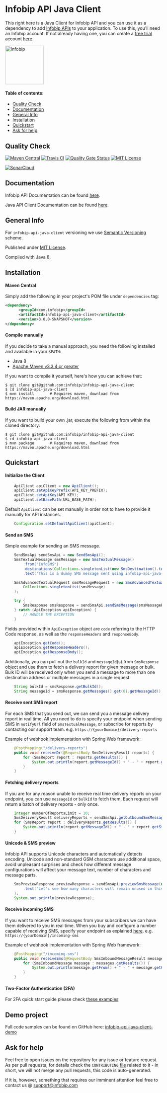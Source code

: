 # Infobip API Java Client

This right here is a Java Client for Infobip API and you can use it as a dependency to add [Infobip APIs][apidocs] to your application.
To use this, you'll need an Infobip account. If not already having one, you can create a [free trial][freetrial] account [here][signup].

<img src="https://udesigncss.com/wp-content/uploads/2020/01/Infobip-logo-transparent.png" height="124px" alt="Infobip" />

#### Table of contents:
* [Quality Check](#quality-check)
* [Documentation](#documentation)
* [General Info](#general-info)
* [Installation](#installation)
* [Quickstart](#quickstart)
* [Ask for help](#ask-for-help)

## Quality Check
[![Maven Central](https://img.shields.io/maven-central/v/com.infobip.api/client.svg?label=Maven%20Central)](https://search.maven.org/search?q=g:%22com.infobip.api%22%20AND%20a:%22client%22)
[![Travis CI](https://travis-ci.com/kiselica-aldin/java-travis-playground.svg?branch=main&status=passed)](https://travis-ci.com/github/kiselica-aldin/java-travis-playground)
[![Quality Gate Status](https://sonarcloud.io/api/project_badges/measure?project=com.aldin.kiselica%3Ajava-travis-playground&metric=alert_status)](https://sonarcloud.io/dashboard?id=com.aldin.kiselica%3Ajava-travis-playground)
[![MIT License](https://img.shields.io/badge/License-MIT-yellow.svg)](https://opensource.org/licenses/MIT)

[![SonarCloud](https://sonarcloud.io/images/project_badges/sonarcloud-white.svg)](https://sonarcloud.io/dashboard?id=com.aldin.kiselica%3Ajava-travis-playground)

## Documentation

Infobip API Documentation can be found [here][apidocs].

Java API Client Documentation can be found [here][libdocs].
## General Info
For `infobip-api-java-client` versioning we use [Semantic Versioning][semver] scheme.

Published under [MIT License][license].

Compiled with Java 8.

## Installation

#### Maven Central
Simply add the following in your project's POM file under `dependencies` tag:
```xml
<dependency>
      <groupId>com.infobip</groupId>
      <artifactId>infobip-api-java-client</artifactId>
      <version>3.0.0-SNAPSHOT</version>
</dependency>
```

#### Compile manually
If you decide to take a manual approach, you need the following installed and available in your `$PATH`:
- Java 8
- [Apache Maven v3.3.4 or greater](https://maven.apache.org/download.cgi)

If you want to compile it yourself, here's how you can achieve that:

    $ git clone git@github.com:infobip/infobip-api-java-client
    $ cd infobip-api-java-client
    $ mvn install       # Requires maven, download from https://maven.apache.org/download.html

#### Build JAR manually
If you want to build your own .jar, execute the following from within the cloned directory:

    $ git clone git@github.com:infobip/infobip-api-java-client
    $ cd infobip-api-java-client
    $ mvn package       # Requires maven, download from https://maven.apache.org/download.html

## Quickstart

#### Initialize the Client

```java
    ApiClient apiClient = new ApiClient();
    apiClient.setApiKeyPrefix(API_KEY_PREFIX);
    apiClient.setApiKey(API_KEY);
    apiClient.setBasePath(URL_BASE_PATH);
```

Default `ApiClient` can be set manually in order not to have to provide it manually for API instances.

```java
    Configuration.setDefaultApiClient(apiClient);
```

#### Send an SMS
Simple example for sending an SMS message.

```java
    SendSmsApi sendSmsApi = new SendSmsApi();
    SmsTextualMessage smsMessage = new SmsTextualMessage()
        .from("InfoSMS")
        .destinations(Collections.singletonList(new SmsDestination().to("41793026727")))
        .text("This is a dummy SMS message sent using infobip-api-java-client");

    SmsAdvancedTextualRequest smsMessageRequest = new SmsAdvancedTextualRequest().messages(
        Collections.singletonList(smsMessage)
    );
```
```java
    try {
        SmsResponse smsResponse = sendSmsApi.sendSmsMessage(smsMessageRequest);
    } catch (ApiException apiException) {
        // HANDLE THE EXCEPTION
    }
```

Fields provided within `ApiException` object are `code` referring to the HTTP Code response, as well as the `responseHeaders` and `responseBody`.

```java
    apiException.getCode();
    apiException.getResponseHeaders();
    apiException.getResponseBody();
```

Additionally, you can pull out the `bulkId` and `messageId`(s) from `SmsResponse` object and use them to fetch a delivery report for given message or bulk.
Bulk ID will be received only when you send a message to more than one destination address or multiple messages in a single request.

```java
    String bulkId = smsResponse.getBulkId();
    String messageId = smsResponse.getMessages().get(0).getMessageId();
```

#### Receive sent SMS report
For each SMS that you send out, we can send you a message delivery report in real time. All you need to do is specify your endpoint when sending SMS in `notifyUrl` field of `SmsTextualMessage`, or subscribe for reports by contacting our support team.
e.g. `https://{yourDomain}/delivery-reports`

Example of webhook implementation with Spring Web framework:

```java
    @PostMapping("/delivery-reports")
    public void receiveDr(@RequestBody SmsDeliveryResult reports) {
        for (SmsReport report : reports.getResults()) {
            System.out.println(report.getMessageId() + " - " + report.getStatus());
        }
    }
```

#### Fetching delivery reports
If you are for any reason unable to receive real time delivery reports on your endpoint, you can use `messageId` or `bulkId` to fetch them.
Each request will return a batch of delivery reports - only once.

```java
    Integer numberOfReportsLimit = 10;
    SmsDeliveryResult deliveryReports = sendSmsApi.getOutboundSmsMessageDeliveryReports(bulkId, messageId, numberOfReportsLimit);
    for (SmsReport report : deliveryReports.getResults()) {
        System.out.println(report.getMessageId() + " - " + report.getStatus());
    }
```

#### Unicode & SMS preview
Infobip API supports Unicode characters and automatically detects encoding. Unicode and non-standard GSM characters use additional space, avoid unpleasant surprises and check how different message configurations will affect your message text, number of characters and message parts.

```java
    SmsPreviewResponse previewResponse = sendSmsApi.previewSmsMessage(new SmsPreviewRequest()
        .text("Let's see how many characters will remain unused in this message.")
    );
    System.out.println(previewResponse);
```

#### Receive incoming SMS
If you want to receive SMS messages from your subscribers we can have them delivered to you in real time. When you buy and configure a number capable of receiving SMS, specify your endpoint as explained [here]().
e.g. `https://{yourDomain}/incoming-sms`

Example of webhook implementation with Spring Web framework:

```java
    @PostMapping("/incoming-sms")
    public void receiveSms(@RequestBody SmsInboundMessageResult messages) {
        for (SmsInboundMessage message : messages.getResults()) {
            System.out.println(message.getFrom() + " - " + message.getCleanText());
        }
    }
```
#### Two-Factor Authentication (2FA)
For 2FA quick start guide please check [these examples](two-factor-authentication.md)

## Demo project
Full code samples can be found on GitHub here: [infobip-api-java-client-demo](http://github.com/infobip/infobip-api-java-client-demo)

## Ask for help

Feel free to open issues on the repository for any issue or feature request. As per pull requests, for details check the `CONTRIBUTING` [file][contributing] related to it - in short, we will not merge any pull requests, this code is auto-generated.

If it is, however, something that requires our imminent attention feel free to contact us @ [support@infobip.com](mailto:support@infobip.com)

[apidocs]: https://www.infobip.com/docs/api
[libdocs]: https://www.infobip.com/docs/sdk
[freetrial]: https://www.infobip.com/docs/freetrial
[signup]: https://www.infobip.com/signup
[semver]: https://semver.org
[license]: LICENSE`
[contributing]: CONTRIBUTING.md
